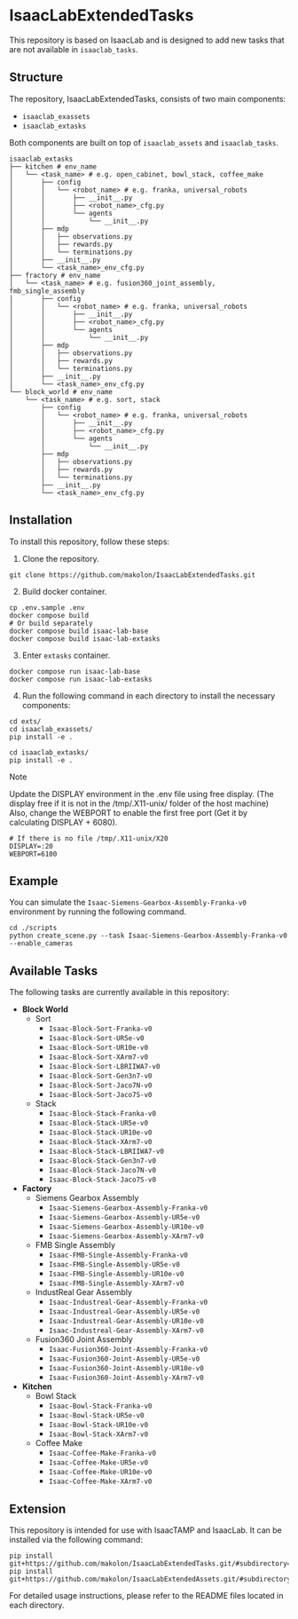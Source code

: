 # IsaacLabExtendedTasks
This repository is based on IsaacLab and is designed to add new tasks that are not available in `isaaclab_tasks`.

## Structure
The repository, IsaacLabExtendedTasks, consists of two main components:
- `isaaclab_exassets`
- `isaaclab_extasks`

Both components are built on top of `isaaclab_assets` and `isaaclab_tasks`.

```
isaaclab_extasks
├── kitchen # env_name
│   └── <task_name> # e.g. open_cabinet, bowl_stack, coffee_make
│       ├── config
│       │   └── <robot_name> # e.g. franka, universal_robots
│       │       ├── __init__.py
│       │       ├── <robot_name>_cfg.py
│       │       └── agents
│       │           └── __init__.py
│       ├── mdp
│       │   ├── observations.py
│       │   ├── rewards.py
│       │   └── terminations.py
│       ├── __init__.py
│       └── <task_name>_env_cfg.py
├── fractory # env_name
│   └── <task_name> # e.g. fusion360_joint_assembly, fmb_single_assembly
│       ├── config
│       │   └── <robot_name> # e.g. franka, universal_robots
│       │       ├── __init__.py
│       │       ├── <robot_name>_cfg.py
│       │       └── agents
│       │           └── __init__.py
│       ├── mdp
│       │   ├── observations.py
│       │   ├── rewards.py
│       │   └── terminations.py
│       ├── __init__.py
│       └── <task_name>_env_cfg.py
└── block_world # env_name
    └── <task_name> # e.g. sort, stack
        ├── config
        │   └── <robot_name> # e.g. franka, universal_robots
        │       ├── __init__.py
        │       ├── <robot_name>_cfg.py
        │       └── agents
        │           └── __init__.py
        ├── mdp
        │   ├── observations.py
        │   ├── rewards.py
        │   └── terminations.py
        ├── __init__.py
        └── <task_name>_env_cfg.py

```


## Installation
To install this repository, follow these steps:

1. Clone the repository.
```
git clone https://github.com/makolon/IsaacLabExtendedTasks.git
```

2. Build docker container.
```
cp .env.sample .env
docker compose build
# Or build separately
docker compose build isaac-lab-base
docker compose build isaac-lab-extasks
```
3. Enter `extasks` container.
```
docker compose run isaac-lab-base
docker compose run isaac-lab-extasks
```
4. Run the following command in each directory to install the necessary components:
```
cd exts/
cd isaaclab_exassets/
pip install -e .

cd isaaclab_extasks/
pip install -e .
```

> [!NOTE]
> Update the DISPLAY environment in the .env file using free display. (The display free if it is not in the /tmp/.X11-unix/ folder of the host machine) Also, change the WEBPORT to enable the first free port (Get it by calculating DISPLAY + 6080).

```
# If there is no file /tmp/.X11-unix/X20
DISPLAY=:20
WEBPORT=6100
```


## Example
You can simulate the `Isaac-Siemens-Gearbox-Assembly-Franka-v0` environment by running the following command.
```
cd ./scripts
python create_scene.py --task Isaac-Siemens-Gearbox-Assembly-Franka-v0 --enable_cameras
```


## Available Tasks
The following tasks are currently available in this repository:
- **Block World**
  - Sort
    - `Isaac-Block-Sort-Franka-v0`
    - `Isaac-Block-Sort-UR5e-v0`
    - `Isaac-Block-Sort-UR10e-v0`
    - `Isaac-Block-Sort-XArm7-v0`
    - `Isaac-Block-Sort-LBRIIWA7-v0`
    - `Isaac-Block-Sort-Gen3n7-v0`
    - `Isaac-Block-Sort-Jaco7N-v0`
    - `Isaac-Block-Sort-Jaco7S-v0`
  - Stack
    - `Isaac-Block-Stack-Franka-v0`
    - `Isaac-Block-Stack-UR5e-v0`
    - `Isaac-Block-Stack-UR10e-v0`
    - `Isaac-Block-Stack-XArm7-v0`
    - `Isaac-Block-Stack-LBRIIWA7-v0`
    - `Isaac-Block-Stack-Gen3n7-v0`
    - `Isaac-Block-Stack-Jaco7N-v0`
    - `Isaac-Block-Stack-Jaco7S-v0`
- **Factory**
  - Siemens Gearbox Assembly
    - `Isaac-Siemens-Gearbox-Assembly-Franka-v0`
    - `Isaac-Siemens-Gearbox-Assembly-UR5e-v0`
    - `Isaac-Siemens-Gearbox-Assembly-UR10e-v0`
    - `Isaac-Siemens-Gearbox-Assembly-XArm7-v0`
  - FMB Single Assembly
    - `Isaac-FMB-Single-Assembly-Franka-v0`
    - `Isaac-FMB-Single-Assembly-UR5e-v0`
    - `Isaac-FMB-Single-Assembly-UR10e-v0`
    - `Isaac-FMB-Single-Assembly-XArm7-v0`
  - IndustReal Gear Assembly
    - `Isaac-Industreal-Gear-Assembly-Franka-v0`
    - `Isaac-Industreal-Gear-Assembly-UR5e-v0`
    - `Isaac-Industreal-Gear-Assembly-UR10e-v0`
    - `Isaac-Industreal-Gear-Assembly-XArm7-v0`
  - Fusion360 Joint Assembly
    - `Isaac-Fusion360-Joint-Assembly-Franka-v0`
    - `Isaac-Fusion360-Joint-Assembly-UR5e-v0`
    - `Isaac-Fusion360-Joint-Assembly-UR10e-v0`
    - `Isaac-Fusion360-Joint-Assembly-XArm7-v0`
- **Kitchen**
  - Bowl Stack
    - `Isaac-Bowl-Stack-Franka-v0`
    - `Isaac-Bowl-Stack-UR5e-v0`
    - `Isaac-Bowl-Stack-UR10e-v0`
    - `Isaac-Bowl-Stack-XArm7-v0`
  - Coffee Make
    - `Isaac-Coffee-Make-Franka-v0`
    - `Isaac-Coffee-Make-UR5e-v0`
    - `Isaac-Coffee-Make-UR10e-v0`
    - `Isaac-Coffee-Make-XArm7-v0`


## Extension
This repository is intended for use with IsaacTAMP and IsaacLab. It can be installed via the following command:
```
pip install git+https://github.com/makolon/IsaacLabExtendedTasks.git/#subdirectory=isaaclab_exassets
pip install git+https://github.com/makolon/IsaacLabExtendedAssets.git/#subdirectory=isaaclab_extasks
```

For detailed usage instructions, please refer to the README files located in each directory.
